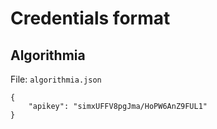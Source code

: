 # Credentials format

## Algorithmia

File: `algorithmia.json`

```
{
    "apikey": "simxUFFV8pgJma/HoPW6AnZ9FUL1"
}
```